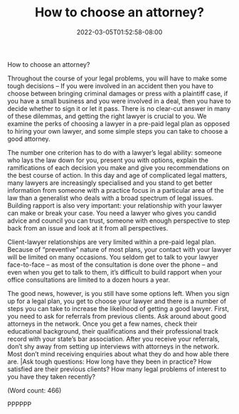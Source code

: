 ﻿---
title: "How to choose an attorney?"
date: 2022-03-05T01:52:58-08:00
description: "Pre-Paid Legal Tips for Web Success"
featured_image: "/images/Pre-Paid Legal.jpg"
tags: ["Pre Paid Legal"]
---

How to choose an attorney?

Throughout the course of your legal problems, you will have to make some 
tough decisions – If you were involved in an accident then you have to 
choose between bringing criminal damages or press with a plaintiff case, if 
you have a small business and you were involved in a deal, then you have to 
decide whether to sign it or let it pass. There is no clear-cut answer in 
many of these dilemmas, and getting the right lawyer is crucial to you. We 
examine the perks of choosing a lawyer in a pre-paid legal plan as opposed 
to hiring your own lawyer, and some simple steps you can take to choose a 
good attorney. 

The number one criterion has to do with a lawyer’s legal ability: someone 
who lays the law down for you, present you with options, explain the 
ramifications of each decision you make and give you recommendations on the 
best course of action. In this day and age of complicated legal matters, 
many lawyers are increasingly specialised and you stand to get better 
information from someone with a practice focus in a particular area of the 
law than a generalist who deals with a broad spectrum of legal issues.  
Building rapport is also very important: your relationship with your lawyer 
can make or break your case. You need a lawyer who gives you candid advice 
and council you can trust, someone with enough perspective to step back 
from an issue and look at it from all perspectives. 

Client-lawyer relationships are very limited within a pre-paid legal plan. 
Because of “preventive” nature of most plans, your contact with your 
lawyer will be limited on many occasions. You seldom get to talk to your 
lawyer face-to-face – as most of the consultation is done over the phone
– and even when you get to talk to them, it’s difficult to build rapport 
when your office consultations are limited to a dozen hours a year. 

The good news, however, is you still have some options left. When you sign 
up for a legal plan, you get to choose your lawyer and there is a number of 
steps you can take to increase the likelihood of getting a good lawyer.
First, you need to ask for referrals from previous clients. Ask around 
about good attorneys in the network. Once you get a few names, check their 
educational background, their qualifications and their professional track 
record with your state’s bar association. 
After you receive your referrals, don’t shy away from setting up interviews 
with attorneys in the network. Most don’t mind receiving enquiries about 
what they do and how able there are. |Ask tough questions: How long have 
they been in practice? How satisfied are their previous clients? How many 
legal problems of interest to you have they taken recently?  

(Word count: 466)

PPPPPP


